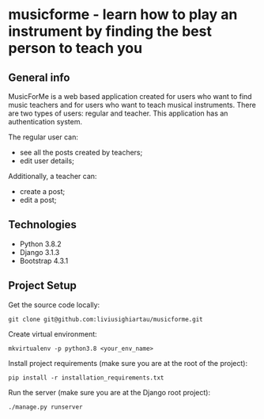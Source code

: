 # musicforme - learn how to play an instrument by finding the best person to teach you

## General info
MusicForMe is a web based application created for users who want to find music teachers and for users who want to teach musical instruments.
There are two types of users: regular and teacher.
This application has an authentication system.

The regular user can: 
- see all the posts created by teachers;
- edit user details;

Additionally, a teacher can:
- create a post;
- edit a post;

## Technologies
- Python 3.8.2
- Django 3.1.3
- Bootstrap 4.3.1

## Project Setup

Get the source code locally: 

`git clone git@github.com:liviusighiartau/musicforme.git`

Create virtual environment:

`mkvirtualenv -p python3.8 <your_env_name>`

Install project requirements (make sure you are at the root of the project):

`pip install -r installation_requirements.txt`

Run the server (make sure you are at the Django root project):

`./manage.py runserver`